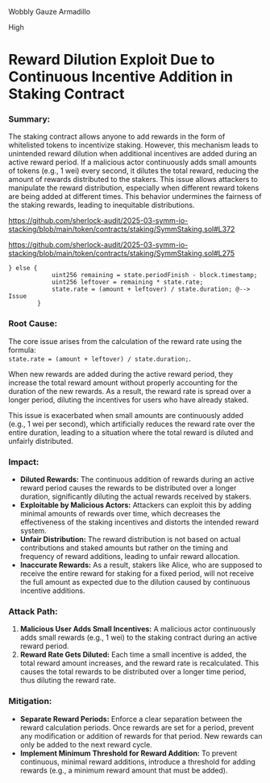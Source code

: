 Wobbly Gauze Armadillo

High

# Reward Dilution Exploit Due to Continuous Incentive Addition in Staking Contract


### Summary:
The staking contract allows anyone to add rewards in the form of whitelisted tokens to incentivize staking. However, this mechanism leads to unintended reward dilution when additional incentives are added during an active reward period. If a malicious actor continuously adds small amounts of tokens (e.g., 1 wei) every second, it dilutes the total reward, reducing the amount of rewards distributed to the stakers. This issue allows attackers to manipulate the reward distribution, especially when different reward tokens are being added at different times. This behavior undermines the fairness of the staking rewards, leading to inequitable distributions.

https://github.com/sherlock-audit/2025-03-symm-io-stacking/blob/main/token/contracts/staking/SymmStaking.sol#L372

https://github.com/sherlock-audit/2025-03-symm-io-stacking/blob/main/token/contracts/staking/SymmStaking.sol#L275

```solidity
} else {
			uint256 remaining = state.periodFinish - block.timestamp;
			uint256 leftover = remaining * state.rate;
			state.rate = (amount + leftover) / state.duration; @--> Issue 
		}
 ```

### Root Cause:
The core issue arises from the calculation of the reward rate using the formula:  
`state.rate = (amount + leftover) / state.duration;`.

When new rewards are added during the active reward period, they increase the total reward amount without properly accounting for the duration of the new rewards. As a result, the reward rate is spread over a longer period, diluting the incentives for users who have already staked.

This issue is exacerbated when small amounts are continuously added (e.g., 1 wei per second), which artificially reduces the reward rate over the entire duration, leading to a situation where the total reward is diluted and unfairly distributed.

### Impact:
- **Diluted Rewards:** The continuous addition of rewards during an active reward period causes the rewards to be distributed over a longer duration, significantly diluting the actual rewards received by stakers.
- **Exploitable by Malicious Actors:** Attackers can exploit this by adding minimal amounts of rewards over time, which decreases the effectiveness of the staking incentives and distorts the intended reward system.
- **Unfair Distribution:** The reward distribution is not based on actual contributions and staked amounts but rather on the timing and frequency of reward additions, leading to unfair reward allocation.
- **Inaccurate Rewards:** As a result, stakers like Alice, who are supposed to receive the entire reward for staking for a fixed period, will not receive the full amount as expected due to the dilution caused by continuous incentive additions.

### Attack Path:
1. **Malicious User Adds Small Incentives:** A malicious actor continuously adds small rewards (e.g., 1 wei) to the staking contract during an active reward period.
2. **Reward Rate Gets Diluted:** Each time a small incentive is added, the total reward amount increases, and the reward rate is recalculated. This causes the total rewards to be distributed over a longer time period, thus diluting the reward rate.


### Mitigation:
- **Separate Reward Periods:** Enforce a clear separation between the reward calculation periods. Once rewards are set for a period, prevent any modification or addition of rewards for that period. New rewards can only be added to the next reward cycle.
- **Implement Minimum Threshold for Reward Addition:** To prevent continuous, minimal reward additions, introduce a threshold for adding rewards (e.g., a minimum reward amount that must be added).
